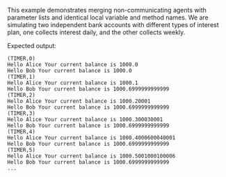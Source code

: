This example demonstrates merging non-communicating agents with parameter lists and identical local variable and method names. We are simulating two independent bank accounts with different types of interest plan, one collects interest daily, and the other collects weekly. 

Expected output: 
```
(TIMER,0)
Hello Alice Your current balance is 1000.0
Hello Bob Your current balance is 1000.0
(TIMER,1)
Hello Alice Your current balance is 1000.1
Hello Bob Your current balance is 1000.6999999999999
(TIMER,2)
Hello Alice Your current balance is 1000.20001
Hello Bob Your current balance is 1000.6999999999999
(TIMER,3)
Hello Alice Your current balance is 1000.300030001
Hello Bob Your current balance is 1000.6999999999999
(TIMER,4)
Hello Alice Your current balance is 1000.4000600040001
Hello Bob Your current balance is 1000.6999999999999
(TIMER,5)
Hello Alice Your current balance is 1000.5001000100006
Hello Bob Your current balance is 1000.6999999999999
...
```

